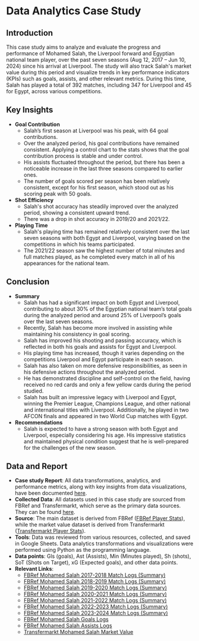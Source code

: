 # Data Analytics Case Study

## Introduction
This case study aims to analyze and evaluate the progress and performance of Mohamed Salah, the Liverpool forward and Egyptian national team player, over the past seven seasons (Aug 12, 2017 – Jun 10, 2024) since his arrival at Liverpool. The study will also track Salah's market value during this period and visualize trends in key performance indicators (KPIs) such as goals, assists, and other relevant metrics.
During this time, Salah has played a total of 392 matches, including 347 for Liverpool and 45 for Egypt, across various competitions.

## Key Insights
* **Goal Contribution**
  - Salah’s first season at Liverpool was his peak, with 64 goal contributions.
  - Over the analyzed period, his goal contributions have remained consistent. Applying a control chart to the stats shows that the goal contribution process is stable and under control.
  - His assists fluctuated throughout the period, but there has been a noticeable increase in the last three seasons compared to earlier ones.
  - The number of goals scored per season has been relatively consistent, except for his first season, which stood out as his scoring peak with 50 goals.
* **Shot Efficiency**
  - Salah's shot accuracy has steadily improved over the analyzed period, showing a consistent upward trend.
  - There was a drop in shot accuracy in 2019/20 and 2021/22.
* **Playing Time**
  - Salah's playing time has remained relatively consistent over the last seven seasons with both Egypt and Liverpool, varying based on the competitions in which his teams participated.
  - The 2021/22 season saw the highest number of total minutes and full matches played, as he completed every match in all of his appearances for the national team.

## Conclusion
* **Summary**
  - Salah has had a significant impact on both Egypt and Liverpool, contributing to about 30% of the Egyptian national team’s total goals during the analyzed period and around 25% of   Liverpool’s goals over the last seven seasons.
  - Recently, Salah has become more involved in assisting while maintaining his consistency in goal scoring.
  - Salah has improved his shooting and passing accuracy, which is reflected in both his goals and assists for Egypt and Liverpool.
  - His playing time has increased, though it varies depending on the competitions Liverpool and Egypt participate in each season.
  - Salah has also taken on more defensive responsibilities, as seen in his defensive actions throughout the analyzed period.
  - He has demonstrated discipline and self-control on the field, having received no red cards and only a few yellow cards during the period studied.
  - Salah has built an impressive legacy with Liverpool and Egypt, winning the Premier League, Champions League, and other national and international titles with Liverpool. Additionally, he played in two AFCON finals and appeared in two World Cup matches with Egypt.
* **Recommendations**
  - Salah is expected to have a strong season with both Egypt and Liverpool, especially considering his age. His impressive statistics and maintained physical condition suggest that he is well-prepared for the challenges of the new season. 


## Data and Report 
- **Case study Report**: All data transformations, analytics, and performance metrics, along with key insights from data visualizations, have been documented [here](https://drive.google.com/file/d/1XG-LezIevltGrSttxbN3XhA8ae0Myi71/view?usp=sharing).
- **Collected Data**: All datasets used in this case study are sourced from FBRef and Transfermarkt, which serve as the primary data sources. They can be found [here](https://drive.google.com/drive/folders/1BhLCoYXnnhNw1WSgjwCFVIvDUwF9Q2up?usp=sharing).
- **Source**: The main dataset is derived from FBRef ([FBRef Player Stats](https://fbref.com)), while the market value dataset is derived from Transfermarkt ([Transfermarkt Player Stats](https://www.transfermarkt.com/)).
- **Tools**: Data was reviewed from various resources, collected, and saved in Google Sheets. Data analytics transformations and visualizations were performed using Python as the programming language.
- **Data points**: Gls (goals), Ast (Assists), Min (Minutes played), Sh (shots), SoT (Shots on Target), xG (Expected goals), and other data points.
- **Relevant Links**:
    - [FBRef Mohamed Salah 2017-2018 Match Logs (Summary)](https://fbref.com/en/players/e342ad68/matchlogs/2017-2018/Mohamed-Salah-Match-Logs)
    - [FBRef Mohamed Salah 2018-2019 Match Logs (Summary)](https://fbref.com/en/players/e342ad68/matchlogs/2018-2019/Mohamed-Salah-Match-Logs)
    - [FBRef Mohamed Salah 2019-2020 Match Logs (Summary)](https://fbref.com/en/players/e342ad68/matchlogs/2019-2020/Mohamed-Salah-Match-Logs)
    - [FBRef Mohamed Salah 2020-2021 Match Logs (Summary)](https://fbref.com/en/players/e342ad68/matchlogs/2020-2021/Mohamed-Salah-Match-Logs)
    - [FBRef Mohamed Salah 2021-2022 Match Logs (Summary)](https://fbref.com/en/players/e342ad68/matchlogs/2021-2022/Mohamed-Salah-Match-Logs)
    - [FBRef Mohamed Salah 2022-2023 Match Logs (Summary)](https://fbref.com/en/players/e342ad68/matchlogs/2022-2023/Mohamed-Salah-Match-Logs)
    - [FBRef Mohamed Salah 2023-2024 Match Logs (Summary)](https://fbref.com/en/players/e342ad68/matchlogs/2023-2024/Mohamed-Salah-Match-Logs)
    - [FBRef Mohamed Salah Goals Logs](https://fbref.com/en/players/e342ad68/goallogs/all_comps/Mohamed-Salah-Goal-Log)
    - [FBRef Mohamed Salah Assists Logs](https://fbref.com/en/players/e342ad68/goallogs/all_comps/Mohamed-Salah-Goal-Log)
    - [Transfermarkt Mohamed Salah Market Value](https://www.transfermarkt.com/mohamed-salah/profil/spieler/148455)
